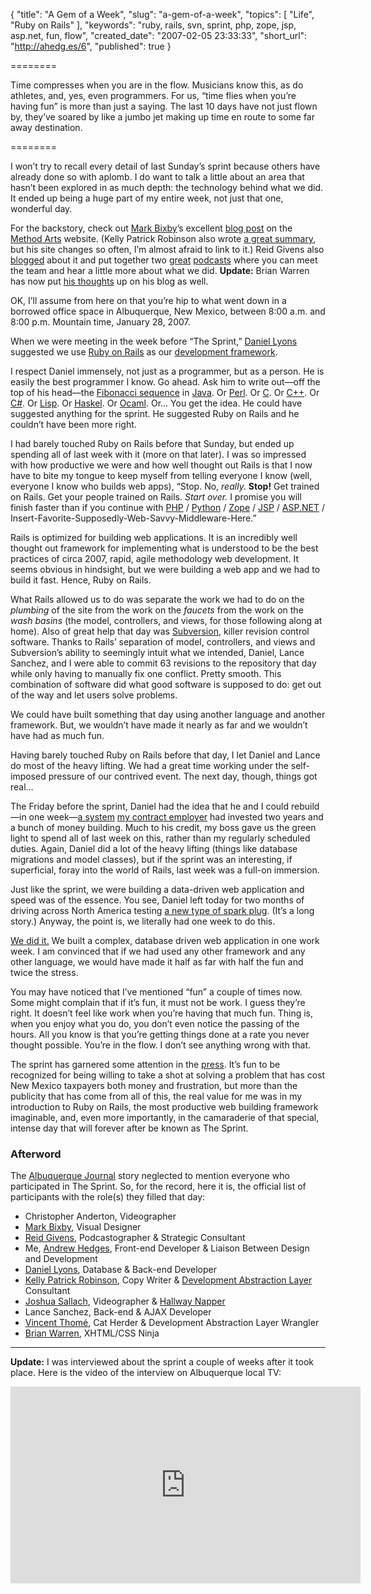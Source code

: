 {
  "title": "A Gem of a Week",
  "slug": "a-gem-of-a-week",
  "topics": [
    "Life",
    "Ruby on Rails"
  ],
  "keywords": "ruby, rails, svn, sprint, php, zope, jsp, asp.net, fun, flow",
  "created_date": "2007-02-05 23:33:33",
  "short_url": "http://ahedg.es/6",
  "published": true
}

========

Time compresses when you are in the flow. Musicians know this, as do athletes, and, yes, even programmers. For us, “time flies when you’re having fun” is more than just a saying. The last 10 days have not just flown by, they’ve soared by like a jumbo jet making up time en route to some far away destination.

========

I won’t try to recall every detail of last Sunday’s sprint because others have already done so with aplomb. I do want to talk a little about an area that hasn’t been explored in as much depth: the technology behind what we did. It ended up being a huge part of my entire week, not just that one, wonderful day.

<!--
<div class="photo-left">
	<p>
		<img src="http://static.zooomr.com/images/688986_0b43c0c834.jpg" alt="Obligatory Artsy Shot">
	</p>
</div>
-->

For the backstory, check out [Mark Bixby](http://markbixby.com/)’s excellent [blog post](http://www.methodarts.com/blog/post/the_sprint/) on the [Method Arts](http://methodarts.com/) website. (Kelly Patrick Robinson also wrote [a great summary](http://kellypatrickrobinson.com/), but his site changes so often, I’m almost afraid to link to it.) Reid Givens also [blogged](http://www.reidgivens.com/roi_blog/2007/02/04/10-professionals-12-hours-1-big-task-the-method-arts-sprint/) about it and put together two [great](http://www.reidgivens.com/roi_blog/2007/02/04/method-arts-sprint-podcast-brian-warren/) [podcasts](http://www.reidgivens.com/roi_blog/2007/02/04/method-arts-sprint-podcast/) where you can meet the team and hear a little more about what we did. **Update:** Brian Warren has now put [his thoughts](http://bw.watchtan.com/article/358/the-sprint) up on his blog as well.

OK, I’ll assume from here on that you’re hip to what went down in a borrowed office space in Albuquerque, New Mexico, between 8:00 a.m. and 8:00 p.m. Mountain time, January 28, 2007.

When we were meeting in the week before “The Sprint,” [Daniel Lyons](http://storytotell.org/) suggested we use [Ruby on Rails](http://en.wikipedia.org/wiki/Ruby_on_Rails) as our [development framework](http://en.wikipedia.org/wiki/Framework).

I respect Daniel immensely, not just as a programmer, but as a person. He is easily the best programmer I know. Go ahead. Ask him to write out—off the top of his head—the [Fibonacci sequence](http://en.wikipedia.org/wiki/Fibonacci_sequence) in [Java](http://en.wikipedia.org/wiki/Java_%28programming_language%29). Or [Perl](http://en.wikipedia.org/wiki/Perl). Or [C](http://en.wikipedia.org/wiki/C_%28programming_language%29). Or [C++](http://en.wikipedia.org/wiki/C++). Or [C#](http://en.wikipedia.org/wiki/C_Sharp). Or [Lisp](http://en.wikipedia.org/wiki/Lisp_%28programming_language%29). Or [Haskel](http://en.wikipedia.org/wiki/Haskell_%28programming_language%29). Or [Ocaml](http://en.wikipedia.org/wiki/OCaml). Or... You get the idea. He could have suggested anything for the sprint. He suggested Ruby on Rails and he couldn’t have been more right.

I had barely touched Ruby on Rails before that Sunday, but ended up spending all of last week with it (more on that later). I was so impressed with how productive we were and how well thought out Rails is that I now have to bite my tongue to keep myself from telling everyone I know (well, everyone I know who builds web apps), “Stop. No, _really._ **Stop!** Get trained on Rails. Get your people trained on Rails. _Start over._ I promise you will finish faster than if you continue with [PHP](http://en.wikipedia.org/wiki/PHP) / [Python](http://en.wikipedia.org/wiki/Python_%28programming_language%29) / [Zope](http://en.wikipedia.org/wiki/Zope) / [JSP](http://en.wikipedia.org/wiki/JavaServer_Pages) / [ASP.NET](http://en.wikipedia.org/wiki/ASP.NET) / Insert-Favorite-Supposedly-Web-Savvy-Middleware-Here.”

Rails is optimized for building web applications. It is an incredibly well thought out framework for implementing what is understood to be the best practices of circa 2007, rapid, agile methodology web development. It seems obvious in hindsight, but we were building a web app and we had to build it fast. Hence, Ruby on Rails.

<!--
<div class="photo-left">
	<p>
		<img src="http://static.zooomr.com/images/688994_f6d655237d.jpg" alt="Daniel and Lance">
	</p>
</div>
-->

What Rails allowed us to do was separate the work we had to do on the _plumbing_ of the site from the work on the _faucets_ from the work on the _wash basins_ (the model, controllers, and views, for those following along at home). Also of great help that day was [Subversion](http://en.wikipedia.org/wiki/Subversion_%28software%29), killer revision control software. Thanks to Rails’ separation of model, controllers, and views and Subversion’s ability to seemingly intuit what we intended, Daniel, Lance Sanchez, and I were able to commit 63 revisions to the repository that day while only having to manually fix one conflict. Pretty smooth. This combination of software did what good software is supposed to do: get out of the way and let users solve problems.

We could have built something that day using another language and another framework. But, we wouldn’t have made it nearly as far and we wouldn’t have had as much fun.

Having barely touched Ruby on Rails before that day, I let Daniel and Lance do most of the heavy lifting. We had a great time working under the self-imposed pressure of our contrived event. The next day, though, things got real…

The Friday before the sprint, Daniel had the idea that he and I could rebuild—in one week—[a system](http://apexednm.org/) [my contract employer](http://apexeducation.org/) had invested two years and a bunch of money building. Much to his credit, my boss gave us the green light to spend all of last week on this, rather than my regularly scheduled duties. Again, Daniel did a lot of the heavy lifting (things like database migrations and model classes), but if the sprint was an interesting, if superficial, foray into the world of Rails, last week was a full-on immersion.

Just like the sprint, we were building a data-driven web application and speed was of the essence. You see, Daniel left today for two months of driving across North America testing [a new type of spark plug](http://www.pulstarplug.com/index.php). (It’s a long story.) Anyway, the point is, we literally had one week to do this.

[We did it.](http://apexed.storytotell.org/) We built a complex, database driven web application in one work week. I am convinced that if we had used any other framework and any other language, we would have made it half as far with half the fun and twice the stress.

<!--
<div class="photo-left">
	<p>
		<img src="http://static.zooomr.com/images/688993_78228c2043.jpg" alt="Christopher Anderton">
	</p>
</div>
-->

You may have noticed that I’ve mentioned “fun” a couple of times now. Some might complain that if it’s fun, it must not be work. I guess they’re right. It doesn’t feel like work when you’re having that much fun. Thing is, when you enjoy what you do, you don’t even notice the passing of the hours. All you know is that you’re getting things done at a rate you never thought possible. You’re in the flow. I don’t see anything wrong with that.

The sprint has garnered some attention in the <a href="/assets/files/abqjournalstory.pdf" title="Reprint of Jan. 28 Albuquerque Journal story (236KB, PDF)">press</a>. It’s fun to be recognized for being willing to take a shot at solving a problem that has cost New Mexico taxpayers both money and frustration, but more than the publicity that has come from all of this, the real value for me was in my introduction to Ruby on Rails, the most productive web building framework imaginable, and, even more importantly, in the camaraderie of that special, intense day that will forever after be known as The Sprint.

### Afterword

The [Albuquerque Journal](http://www.abqjournal.com/) story neglected to mention everyone who participated in The Sprint. So, for the record, here it is, the official list of participants with the role(s) they filled that day:

<!--
<div class="photo-left">
	<p>
		<img src="http://static.zooomr.com/images/688987_8b778ddbce.jpg" alt="From left: Brian Warren, Mark Bixby, and Kelly Patrick Robinson">
	</p>
</div>
-->

* Christopher Anderton, Videographer
* [Mark Bixby](http://markbixby.com/), Visual Designer
* [Reid Givens](http://reidgivens.com/), Podcastographer & Strategic Consultant
* Me, [Andrew Hedges](http://newfangledtelegraph.com/), Front-end Developer & Liaison Between Design and Development
* [Daniel Lyons](http://storytotell.org/), Database & Back-end Developer
* [Kelly Patrick Robinson](http://kellypatrickrobinson.com/), Copy Writer & [Development Abstraction Layer](http://www.joelonsoftware.com/articles/DevelopmentAbstraction.html) Consultant
* [Joshua Sallach](http://nrpro.com/), Videographer & [Hallway Napper](http://beta.zooomr.com/photos/newfangledtelegraph/688996)
* Lance Sanchez, Back-end & AJAX Developer
* [Vincent Thomé](http://vincentthome.com/), Cat Herder & Development Abstraction Layer Wrangler
* [Brian Warren](http://begoodnotbad.com/), XHTML/CSS Ninja

---

**Update:** I was interviewed about the sprint a couple of weeks after it took place. Here is the video of the interview on Albuquerque local TV:

<iframe width="560" height="315" src="https://www.youtube.com/embed/r9RgAmGI-g8" frameborder="0" allow="accelerometer; autoplay; encrypted-media; gyroscope; picture-in-picture" allowfullscreen></iframe>
